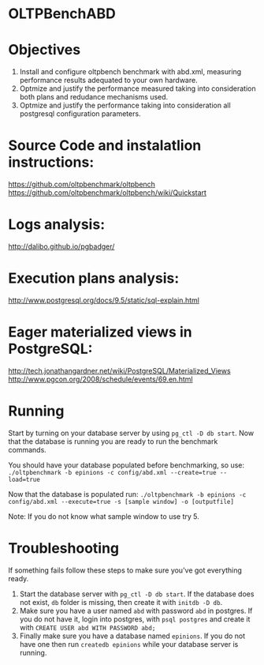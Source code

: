 # OLTPBenchABD

# Objectives

1. Install and configure oltpbench benchmark with abd.xml, measuring performance results adequated to your own hardware.
2. Optmize and justify the performance measured taking into consideration both plans and redudance mechanisms used.
3. Optmize and justify the performance taking into consideration all postgresql configuration parameters.  

# Source Code and instalatlion instructions:
   https://github.com/oltpbenchmark/oltpbench  
   https://github.com/oltpbenchmark/oltpbench/wiki/Quickstart
    
# Logs analysis:
  http://dalibo.github.io/pgbadger/

# Execution plans analysis:
  http://www.postgresql.org/docs/9.5/static/sql-explain.html

# Eager materialized views in PostgreSQL:
  http://tech.jonathangardner.net/wiki/PostgreSQL/Materialized_Views 
  http://www.pgcon.org/2008/schedule/events/69.en.html

# Running

Start by turning on your database server by using `pg_ctl -D db start`.
Now that the database is running you are ready to run the benchmark commands.

You should have your database populated before benchmarking, so use:
`./oltpbenchmark -b epinions -c config/abd.xml --create=true --load=true`

Now that the database is populated run:
`./oltpbenchmark -b epinions -c config/abd.xml --execute=true -s [sample window] -o [outputfile]`

Note: If you do not know what sample window to use try 5.

# Troubleshooting

If something fails follow these steps to make sure you've got everything ready.

1. Start the database server with `pg_ctl -D db start`. If the database does not exist, `db` folder is missing, then create it with `initdb -D db`.
2. Make sure you have a user named `abd` with password `abd` in postgres. If you do not have it, login into postgres, with `psql postgres` and create it with `CREATE USER abd WITH PASSWORD abd;`
3. Finally make sure you have a database named `epinions`. If you do not have one then run `createdb epinions` while your database server is running.



